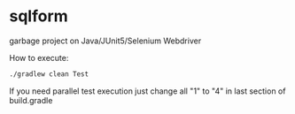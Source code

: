# sqlform
garbage project on Java/JUnit5/Selenium Webdriver

How to execute:

```bash
./gradlew clean Test
```

If you need parallel test execution just change all "1" to "4" in last section of build.gradle 
